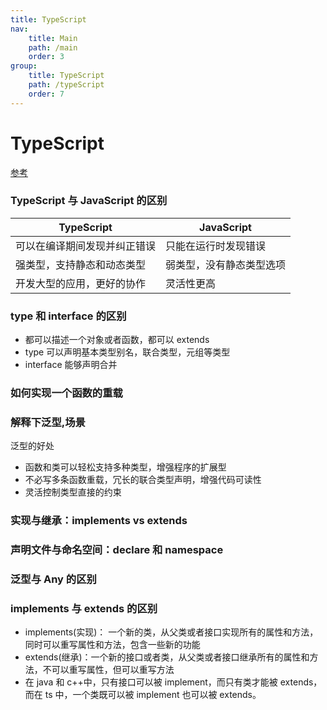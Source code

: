 ```yaml
---
title: TypeScript
nav:
    title: Main
    path: /main
    order: 3
group:
    title: TypeScript
    path: /typeScript
    order: 7
---
```


# TypeScript

[参考](https://juejin.cn/post/6844904182843965453)

### TypeScript 与 JavaScript 的区别

| TypeScript                   | JavaScript               |
| ---------------------------- | ------------------------ |
| 可以在编译期间发现并纠正错误 | 只能在运行时发现错误     |
| 强类型，支持静态和动态类型   | 弱类型，没有静态类型选项 |
| 开发大型的应用，更好的协作   | 灵活性更高               |

### type 和 interface 的区别

-   都可以描述一个对象或者函数，都可以 extends
-   type 可以声明基本类型别名，联合类型，元组等类型
-   interface 能够声明合并

### 如何实现一个函数的重载

### 解释下泛型,场景

泛型的好处

-   函数和类可以轻松支持多种类型，增强程序的扩展型
-   不必写多条函数重载，冗长的联合类型声明，增强代码可读性
-   灵活控制类型直接的约束

### 实现与继承：implements vs extends

### 声明文件与命名空间：declare 和 namespace

### 泛型与 Any 的区别

### implements 与 extends 的区别

-   implements(实现)： 一个新的类，从父类或者接口实现所有的属性和方法，同时可以重写属性和方法，包含一些新的功能
-   extends(继承)：一个新的接口或者类，从父类或者接口继承所有的属性和方法，不可以重写属性，但可以重写方法
-   在 java 和 c++中，只有接口可以被 implement，而只有类才能被 extends，而在 ts 中，一个类既可以被 implement 也可以被 extends。
                                                        